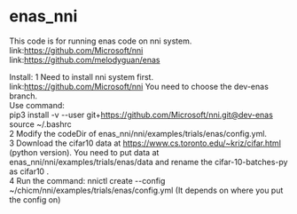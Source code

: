 # enas_nni
This code is for running enas code on nni system.  
link:https://github.com/Microsoft/nni  
link:https://github.com/melodyguan/enas  

Install:
  1 Need to install nni system first.  
  link:https://github.com/Microsoft/nni You need to choose the dev-enas branch.  
  Use command:   
    pip3 install -v --user git+https://github.com/Microsoft/nni.git@dev-enas  
    source ~/.bashrc  
  2 Modify the codeDir of  enas_nni/nni/examples/trials/enas/config.yml.  
  3 Download the cifar10 data at https://www.cs.toronto.edu/~kriz/cifar.html (python version). You need to put data at  enas_nni/nni/examples/trials/enas/data and rename the cifar-10-batches-py as cifar10 .   
  4 Run the command: nnictl create --config ~/chicm/nni/examples/trials/enas/config.yml (It depends on where you put the config on)  

  
